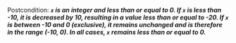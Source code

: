 Postcondition: ***`x` is an integer and less than or equal to 0. If `x` is less than -10, it is decreased by 10, resulting in a value less than or equal to -20. If `x` is between -10 and 0 (exclusive), it remains unchanged and is therefore in the range (-10, 0). In all cases, `x` remains less than or equal to 0.***